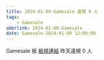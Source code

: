 ```yaml
---
title: 2024-01-09-Gamesale 違規 0 人
tags:
    - Gamesale
abbrlink: 2024-01-09-Gamesale
date: Gamesale-2024-01-09 12:00:00
---
```

Gamesale 板 [板規連結](https://www.ptt.cc/bbs/Gossiping/M.1637425085.A.07D.html)
昨天違規 0 人
